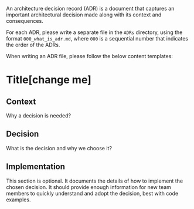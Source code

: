 An architecture decision record (ADR) is a document that captures an important architectural decision made along with its context and consequences.

For each ADR, please write a separate file in the `ADRs` directory, using the format `000_what_is_adr.md`, where `000` is a sequential number that indicates the order of the ADRs.

When writing an ADR file, please follow the below content templates:

# Title[change me]

## Context

Why a decision is needed?

## Decision

What is the decision and why we choose it?

## Implementation

This section is optional. It documents the details of how to implement the chosen decision. It should provide enough information for new team members to quickly understand and adopt the decision, best with code examples.

